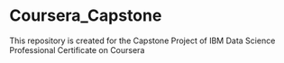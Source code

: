 # Coursera_Capstone
This repository is created for the Capstone Project of IBM Data Science Professional Certificate on Coursera
